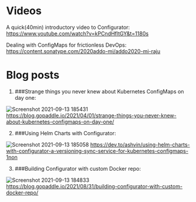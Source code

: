 # Videos
A quick(40min) introductory video to Configurator:
https://www.youtube.com/watch?v=kPCndHfltGY&t=1180s

Dealing with ConfigMaps for frictionless DevOps:
https://content.sonatype.com/2020addo-mi/addo2020-mi-raju

# Blog posts


1. ###Strange things you never knew about Kubernetes ConfigMaps on day one:

![Screenshot 2021-09-13 185431](https://user-images.githubusercontent.com/81635340/133091566-d37a04cc-e8ec-45e2-b44c-a19dc8bd05cd.png)
https://blog.gopaddle.io/2021/04/01/strange-things-you-never-knew-about-kubernetes-configmaps-on-day-one/


2. ###Using Helm Charts with Configurator:

![Screenshot 2021-09-13 185058](https://user-images.githubusercontent.com/81635340/133091304-4959e814-9e10-4f11-afde-499da7191563.png)
https://dev.to/ashvin/using-helm-charts-with-configurator-a-versioning-sync-service-for-kubernetes-configmaps-1non


3. ###Building Configurator with custom Docker repo:

![Screenshot 2021-09-13 184833](https://user-images.githubusercontent.com/81635340/133091360-509672a7-3793-4f4d-8b27-b89b3e5afb19.png)
https://blog.gopaddle.io/2021/08/31/building-configurator-with-custom-docker-repo/

